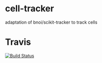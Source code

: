 # cell-tracker

adaptation of bnoi/scikit-tracker to track cells

# Travis
[![Build Status](https://travis-ci.org/bnoi/scikit-tracker.png?branch=master)](https://travis-ci.org/bnoi/scikit-tracker)
